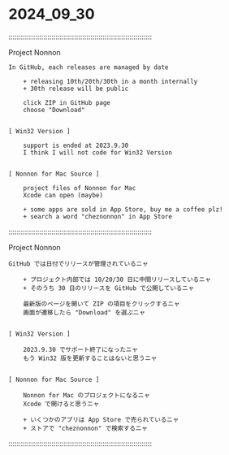 # 2024_09_30

::::::::::::::::::::::::::::::::::::::::::::::::::::::::::::::::::::::

Project Nonnon

	In GitHub, each releases are managed by date

		+ releasing 10th/20th/30th in a month internally
		+ 30th release will be public

		click ZIP in GitHub page
		choose "Download"


	[ Win32 Version ]

		support is ended at 2023.9.30
		I think I will not code for Win32 Version


	[ Nonnon for Mac Source ]

		project files of Nonnon for Mac
		Xcode can open (maybe)

		+ some apps are sold in App Store, buy me a coffee plz!
		+ search a word "cheznonnon" in App Store

::::::::::::::::::::::::::::::::::::::::::::::::::::::::::::::::::::::

Project Nonnon

	GitHub では日付でリリースが管理されているニャ

		+ プロジェクト内部では 10/20/30 日に中間リリースしているニャ
		+ そのうち 30 日のリリースを GitHub で公開しているニャ

		最新版のページを開いて ZIP の項目をクリックするニャ
		画面が遷移したら "Download" を選ぶニャ


	[ Win32 Version ]

		2023.9.30 でサポート終了になったニャ
		もう Win32 版を更新することはないと思うニャ


	[ Nonnon for Mac Source ]

		Nonnon for Mac のプロジェクトになるニャ
		Xcode で開けると思うニャ

		+ いくつかのアプリは App Store で売られているニャ
		+ ストアで "cheznonnon" で検索するニャ

::::::::::::::::::::::::::::::::::::::::::::::::::::::::::::::::::::::

